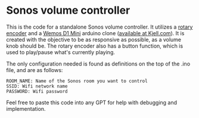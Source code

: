 # Sonos volume controller

This is the code for a standalone Sonos volume controller. It utilizes a [rotary encoder](https://www.aliexpress.com/item/1005005973850924.html) and a [Wemos D1 Mini](https://www.wemos.cc/en/latest/d1/d1_mini.html) arduino clone ([available at Kjell.com](http://kjell.com/no/produkter/elektro-og-verktoy/elektronikk/utviklerkit/arduino/utviklingskort/luxorparts-wemos-d1-mini-utviklingskort-p87294)). It is created with the objective to be as responsive as possible, as a volume knob should be. The rotary encoder also has a button function, which is used to play/pause what's currently playing.

The only configuration needed is found as definitions on the top of the .ino file, and are as follows:

```
ROOM_NAME: Name of the Sonos room you want to control
SSID: Wifi network name
PASSWORD: Wifi password
```

Feel free to paste this code into any GPT for help with debugging and implementation.
